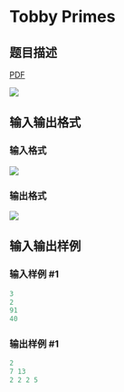 # Tobby Primes

## 题目描述

[problemUrl]: https://uva.onlinejudge.org/index.php?option=com_onlinejudge&Itemid=8&category=871&page=show_problem&problem=5102

[PDF](https://uva.onlinejudge.org/external/131/p13191.pdf)

![](https://cdn.luogu.com.cn/upload/vjudge_pic/UVA13191/87cef86d9ead80e21599704b797bec1ada2af836.png)

## 输入输出格式

### 输入格式

![](https://cdn.luogu.com.cn/upload/vjudge_pic/UVA13191/73fd46d2d8b7215fada9faec0608816e88245a1f.png)

### 输出格式

![](https://cdn.luogu.com.cn/upload/vjudge_pic/UVA13191/c8d9d995c7aed739c72918e3a3f587338a733945.png)

## 输入输出样例

### 输入样例 #1

```cpp
3
2
91
40
```


### 输出样例 #1

```cpp
2
7 13
2 2 2 5
```


